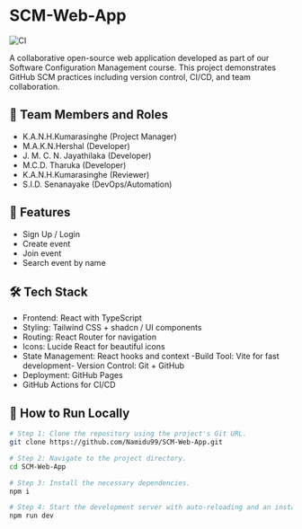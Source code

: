 # SCM-Web-App

![CI](https://github.com/Namidu99/SCM-Web-App/actions/workflows/ci.yml/badge.svg)

A collaborative open-source web application developed as part of our Software Configuration Management course. This project demonstrates GitHub SCM practices including version control, CI/CD, and team collaboration.

## 👥 Team Members and Roles
- K.A.N.H.Kumarasinghe (Project Manager)
- M.A.K.N.Hershal (Developer)
- J. M. C. N. Jayathilaka (Developer)
- M.C.D. Tharuka (Developer)
- K.A.N.H.Kumarasinghe (Reviewer)
- S.I.D. Senanayake (DevOps/Automation)

## 🚀 Features
- Sign Up / Login
- Create event
- Join event
- Search event by name

## 🛠️ Tech Stack
- Frontend: React with TypeScript
- Styling: Tailwind CSS + shadcn / UI components
- Routing: React Router for navigation
- Icons: Lucide React for beautiful icons
- State Management: React hooks and context
-Build Tool: Vite for fast development- Version Control: Git + GitHub
- Deployment: GitHub Pages
- GitHub Actions for CI/CD

## 🧪 How to Run Locally
```sh
# Step 1: Clone the repository using the project's Git URL.
git clone https://github.com/Namidu99/SCM-Web-App.git

# Step 2: Navigate to the project directory.
cd SCM-Web-App

# Step 3: Install the necessary dependencies.
npm i

# Step 4: Start the development server with auto-reloading and an instant preview.
npm run dev
```


